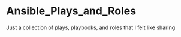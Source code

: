 # Ansible_Plays_and_Roles
Just a collection of plays, playbooks, and roles that I felt like sharing
